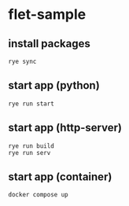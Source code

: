 # flet-sample

## install packages
```
rye sync
```

## start app (python)
```
rye run start
```

## start app (http-server)
```
rye run build
rye run serv
```

## start app (container)
```
docker compose up
```
